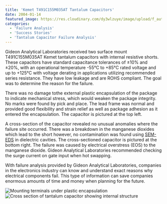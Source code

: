 ```yaml
---
title: 'Kemet T491C155M035AT Tantalum Capacitors'
date: 2004-01-14
featured_image: https://res.cloudinary.com/dy3wlzuye/image/upload/f_auto,c_scale,w_250/v1/GideonLabs/mounting-terminals-under-plastic-encapsulation.jpg
categories:
  - 'Failure Analysis'
  - 'Success Stories'
  - 'Tantalum Capacitor Failure Analysis'
---
```


Gideon Analytical Laboratories received two surface mount T491C155M035AT Kemet tantalum capacitors with internal resistive shorts. These capacitors have standard capacitance tolerances of ±10% and ±20%, with an operational temperature -55°C to +85°C rated voltage and up to +125°C with voltage derating in applications utilizing recommended series resistance. They have low leakage and are ROHS compliant. The goal was to determine the reason for the failure.

There was no damage tothe external plastic encapsulation of the package to indicate mechanical stress, which would weaken the package integrity. No marks were found by pick and place. The lead frame was normal and provided good flexibility and strain relief as well as package adhesion as it entered the encapsulation. The capacitor is pictured at the top left.

A cross-section of the capacitor revealed no unusual anomalies where the failure site occurred. There was a breakdown in the manganese dioxides which lead to the short however, no contamination was found using [SEM-EDS](/analytical-services/scanning-electron-microscopy/) in dielectric cavities. The cross-sectioned capacitor is pictured at the bottom right. The failure was caused by electrical overstress (EOS) to the manganese dioxide. Gideon Analytical Laboratories recommended checking the surge current on gate input when hot swapping.

With failure analysis provided by Gideon Analytical Laboratories, companies in the electronics industry can know and understand exact reasons why electrical components fail. This type of information can save companies enormous amounts of time and money when planning for the future.

![Mounting terminals under plastic encapsulation](https://res.cloudinary.com/dy3wlzuye/image/upload/f_auto,c_scale,w_300/GideonLabs/mounting-terminals-under-plastic-encapsulation.jpg 'Mounting terminals under plastic encapsulation')
![Cross section of tantalum capacitor showing internal structure](https://res.cloudinary.com/dy3wlzuye/image/upload/f_auto,c_scale,w_300/GideonLabs/cross-section-of-tantalum-capacitor-showing-internal-structure.jpg 'Cross section of tantalum capacitor showing internal structure')
